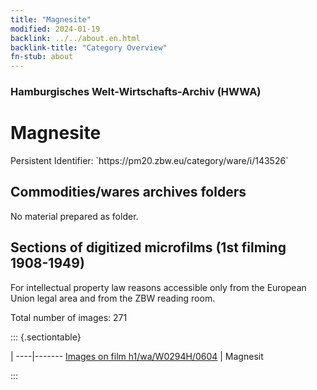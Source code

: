 ```yaml
---
title: "Magnesite"
modified: 2024-01-19
backlink: ../../about.en.html
backlink-title: "Category Overview"
fn-stub: about
---
```


### Hamburgisches Welt-Wirtschafts-Archiv (HWWA)

# Magnesite

<div class="hint">Persistent Identifier: `https://pm20.zbw.eu/category/ware/i/143526`</div>







## Commodities/wares archives folders





No material prepared as folder.



<a id="filmsections" />

## Sections of digitized microfilms (1st filming 1908-1949)

<p>For intellectual property law reasons accessible only from the European Union legal area and from the ZBW reading room.</p>



<p>Total number of images: 271</p>




::: {.sectiontable}

 | 
----|-------
<a class="btn" href="https://pm20.zbw.eu/film/h1/wa/W0294H/0604" rel="nofollow">Images on film h1/wa/W0294H/0604</a> | Magnesit


:::
















